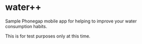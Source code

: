 water++
=======

Sample Phonegap mobile app for helping to improve your water consumption habits.

This is for test purposes only at this time.

